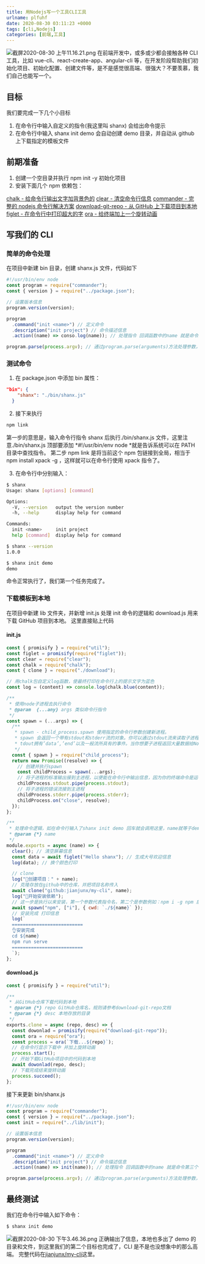 ```yaml
---
title: 用Nodejs写一个工具CLI工具
urlname: plfuhf
date: 2020-08-30 03:11:23 +0000
tags: [cli,Nodejs]
categories: [前端,工具]
---
```


![截屏2020-08-30 上午11.16.21.png](/images/post/1598757500590-56b8396d-9b16-4406-84bf-0eb865b81612.png)
在前端开发中，或多或少都会接触各种 CLI 工具，比如 vue-cli、react-create-app、angular-cli 等，在开发阶段帮助我们初始化项目、初始化配置、创建文件等，是不是感觉很高端、很强大？不要羡慕，我们自己也能写一个。

## 目标

我们要完成一下几个小目标

1. 在命令行中输入自定义的指令(我这里叫 shanx) 会给出命令提示
1. 在命令行中输入 shanx init demo 会自动创建 demo 目录，并自动从 github 上下载指定的模板文件

## 前期准备

1. 创建一个空目录并执行 npm init -y 初始化项目
1. 安装下面几个 npm 依赖包：

[chalk - 给命令行输出文字加背景色的](https://github.com/chalk/chalk#readme)
[clear - 清空命令行信息](https://github.com/bahamas10/node-clear#readme)
[commander - 完整的 nodejs 命令行解决方案](https://github.com/tj/commander.js#readme)
[download-git-repo - 从 GitHub 上下载项目到本地](https://gitlab.com/flippidippi/download-git-repo#readme)
[figlet - 在命令行中打印超大的字](https://github.com/patorjk/figlet.js#readme)
[ora - 给终端加上一个旋转动画](https://github.com/sindresorhus/ora#readme)

## 写我们的 CLI

### 简单的命令处理

在项目中新建 bin 目录，创建 shanx.js 文件，代码如下

```javascript
#!/usr/bin/env node
const program = require("commander");
const { version } = require("../package.json");

// 设置版本信息
program.version(version);

program
  .command("init <name>") // 定义命令
  .description("init project") // 命令描述信息
  .action((name) => conso.log(name)); // 处理指令 回调函数中的name 就是命令第三个参数的值 如：shanx init demo 那么name就等于demo

program.parse(process.argv); // 通过program.parse(arguments)方法处理参数，没有被使用的选项会存放在program.args数组中。
```

### 测试命令

1. 在 package.json 中添加 bin 属性：

```json
"bin": {
    "shanx": "./bin/shanx.js"
  }
```

2. 接下来执行

```bash
npm link
```

第一步的意思是，输入命令行指令 shanx 后执行./bin/shanx.js 文件，这里注意./bin/shanx.js 顶部要添加 *#!/usr/bin/env node *就是告诉系统可以在 PATH 目录中查找指令。
第二步 npm link 是将当前这个 npm 包链接到全局，相当于 npm install xpack -g ，这样就可以在命令行使用 xpack 指令了。

3. 在命令行中分别输入：

```bash
$ shanx
Usage: shanx [options] [command]

Options:
  -V, --version   output the version number
  -h, --help      display help for command

Commands:
  init <name>     init project
  help [command]  display help for command

$ shanx --version
1.0.0

$ shanx init demo
demo
```

命令正常执行了，我们第一个任务完成了。

### 下载模板到本地

在项目中新建 lib 文件夹，并新增 init.js 处理 init 命令的逻辑和 download.js 用来下载 GitHub 项目到本地。
这里直接贴上代码

#### init.js

```javascript
const { promisify } = require("util");
const figlet = promisify(require("figlet"));
const clear = require("clear");
const chalk = require("chalk");
const { clone } = require("./download");

// 用chalk包自定义log函数，使最终打印在命令行上的提示文字为蓝色
const log = (content) => console.log(chalk.blue(content));

/**
 * 使用node子进程去执行命令
 * @param  {...any} args 类似命令行指令
 */
const spawn = (...args) => {
  /**
   * spawn - child_process.spawn 使用指定的命令行参数创建新进程。
   * spawn 会返回一个带有stdout和stderr流的对象。你可以通过stdout流来读取子进程返回给Node.js的数据。s
   * tdout拥有’data’,’end’以及一般流所具有的事件。当你想要子进程返回大量数据给Node时，比如说图像处理，读取二进制数据等等，你最好使用spawn方法。
   */
  const { spawn } = require("child_process");
  return new Promise((resolve) => {
    // 创建并执行spawn
    const childProcess = spawn(...args);
    // 将子进程的标准输出接到主进程，以便能在命令行中输出信息，因为你的终端命令是运行在主进程中的，所以子进程的输出信息是看不到的
    childProcess.stdout.pipe(process.stdout);
    // 将子进程的错误流接到主进程
    childProcess.stderr.pipe(process.stderr);
    childProcess.on("close", resolve);
  });
};

/**
 * 处理命令逻辑，如在命令行输入了shanx init demo 回车就会调用这里，name就等于demo
 * @param {*} name
 */
module.exports = async (name) => {
  clear(); // 清空屏幕信息
  const data = await figlet("Hello shanx"); // 生成大号欢迎信息
  log(data); // 换个颜色打印

  // clone
  log("🚀创建项目：" + name);
  // 克隆存放在github中的仓库，并把项目名称传入
  await clone("github:jianjunx/my-cli", name);
  log("🔨开始安装依赖");
  // 这一步是执行以来安装，第一个参数代表指令名，第二个是参数例如：npm i -g npm 后面三个参数都要放到这个数组中，第三个对象中的cwd代表命令进到哪个目录中执行
  await spawn("npm", ["i"], { cwd: `./${name}` });
  // 安装完成 打印信息
  log(`
  ==========================
  👌安装完成
  cd ${name}
  npm run serve
  ==========================
  `);
};
```

#### download.js

```javascript
const { promisify } = require("util");

/**
 * 从GitHub仓库下载代码到本地
 * @param {*} repo GitHub仓库名，规则请参考download-git-repo文档
 * @param {*} desc 本地存放的目录
 */
exports.clone = async (repo, desc) => {
  const dowonlad = promisify(require("download-git-repo"));
  const ora = require("ora");
  const process = ora(`下载...${repo}`);
  // 在命令行显示下载中 并加上旋转动画
  process.start();
  // 开始下载GitHub项目中的代码到本地
  await dowonlad(repo, desc);
  // 下载完成结束旋转动画
  process.succeed();
};
```

接下来更新 bin/shanx.js

```javascript
#!/usr/bin/env node
const program = require("commander");
const { version } = require("../package.json");
const init = require("../lib/init");

// 设置版本信息
program.version(version);

program
  .command("init <name>") // 定义命令
  .description("init project") // 命令描述信息
  .action((name) => init(name)); // 处理指令 回调函数中的name 就是命令第三个参数的值 如：shanx init demo 那么name就等于demo

program.parse(process.argv); // 通过program.parse(arguments)方法处理参数，没有被使用的选项会存放在program.args数组中。
```

## 最终测试

我们在命令行中输入如下命令：

```bash
$ shanx init demo
```

![截屏2020-08-30 下午3.46.36.png](/images/post/1598773613685-2508e7d4-a315-4e2b-93e8-1cb731117c99.png)
正确输出了信息，本地也多出了 demo 的目录和文件，到这里我们的第二个目标也完成了，CLI 是不是也没想象中的那么高端。
完整代码在[jianjunx/my-cli](https://github.com/jianjunx/my-cli)这里。
